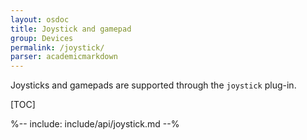 ```yaml
---
layout: osdoc
title: Joystick and gamepad
group: Devices
permalink: /joystick/
parser: academicmarkdown
---
```


Joysticks and gamepads are supported through the `joystick` plug-in.

[TOC]

%-- include: include/api/joystick.md --%
